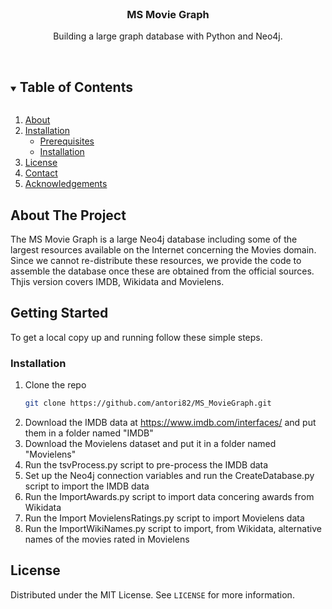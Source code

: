 
<!-- PROJECT LOGO -->
<br />
<p align="center">

  <h3 align="center">MS Movie Graph</h3>

  <p align="center">
    Building a large graph database with Python and Neo4j.
    <br />
    <br />
  </p>
</p>

<!-- TABLE OF CONTENTS -->
<details open="open">
  <summary><h2 style="display: inline-block">Table of Contents</h2></summary>
  <ol>
    <li>
      <a href="#about">About</a>
    </li>
    <li>
      <a href="#installation">Installation</a>
      <ul>
        <li><a href="#prerequisites">Prerequisites</a></li>
        <li><a href="#installation">Installation</a></li>
      </ul>
    </li>
    <li><a href="#license">License</a></li>
    <li><a href="#contact">Contact</a></li>
    <li><a href="#acknowledgements">Acknowledgements</a></li>
  </ol>
</details>

<!-- ABOUT THE PROJECT -->
## About The Project

The MS Movie Graph is a large Neo4j database including some of the largest resources available on the Internet concerning the Movies domain. Since we cannot re-distribute these resources, we provide the code to assemble the database once these are obtained from the official sources. Thjis version covers IMDB, Wikidata and Movielens.


<!-- GETTING STARTED -->
## Getting Started

To get a local copy up and running follow these simple steps.

### Installation

1. Clone the repo
   ```sh
   git clone https://github.com/antori82/MS_MovieGraph.git
   ```
2. Download the IMDB data at https://www.imdb.com/interfaces/ and put them in a folder named "IMDB"
3. Download the Movielens dataset and put it in a folder named "Movielens"
4. Run the tsvProcess.py script to pre-process the IMDB data
5. Set up the Neo4j connection variables and run the CreateDatabase.py script to import the IMDB data
6. Run the ImportAwards.py script to import data concering awards from Wikidata
7. Run the Import MovielensRatings.py script to import Movielens data
8. Run the ImportWikiNames.py script to import, from Wikidata, alternative names of the movies rated in Movielens





<!-- LICENSE -->
## License

Distributed under the MIT License. See `LICENSE` for more information.



<!-- CONTACT 
## Contact

#Your Name - [@twitter_handle](https://twitter.com/twitter_handle) - email

#Project Link: [https://github.com/github_username/repo_name](https://github.com/github_username/repo_name)
-->



<!-- MARKDOWN LINKS & IMAGES -->
<!-- https://www.markdownguide.org/basic-syntax/#reference-style-links -->
[stars-shield]: https://img.shields.io/github/stars/github_username/repo.svg?style=for-the-badge
[stars-url]: https://github.com/github_username/repo/stargazers
[license-shield]: https://img.shields.io/github/license/github_username/repo.svg?style=for-the-badge
[license-url]: https://github.com/github_username/repo/blob/master/LICENSE.txt

